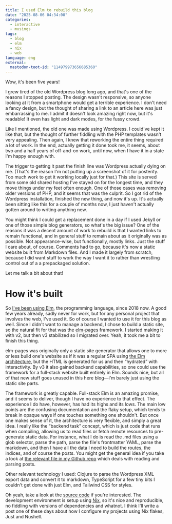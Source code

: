 ```yaml
---
title: I used Elm to rebuild this blog
date: "2025-08-06 04:34:00"
categories:
  - interactive
  - musings
tags:
  - blog
  - elm
  - nix
  - web
language: eng
external:
  mastodon-toot-id: "114979973656685360"
---
```


Wow, it's been five years!

I grew tired of the old Wordpress blog long ago, and that's one of the reasons I stopped posting. The design wasn't responsive, so anyone looking at it from a smartphone would get a terrible experience. I don't need a fancy design, but the thought of sharing a link to an article here was just embarrassing to me. I admit it doesn't look amazing right now, but it's readable! It even has light and dark modes, for the fussy crowd.

Like I mentioned, the old one was made using Wordpress. I could've kept it like that, but the thought of further fiddling with the PHP templates wasn't very appealing. Then again, I knew that reworking the entire thing required a lot of work. In the end, actually getting it done took me, it seems, about two and a half years of off-and-on work, until now, when I have it in a state I'm happy enough with.

The trigger to getting it past the finish line was Wordpress actually dying on me. (That's the reason I'm not putting up a screenshot of it for posterity. Too much work to get it working locally just for that.) This site is served from some old shared hosting I've stayed on for the longest time, and they move things under my feet often enough. One of those cases was removing older versions of PHP, and it seems that was the culprit. So I got rid of the Wordpress installation, finished the new thing, and now it's up. It's actually been sitting like this for a couple of months now, I just haven't actually gotten around to writing anything new.

You might think I could get a replacement done in a day if I used Jekyll or one of those simple blog generators, so what's the big issue? One of the reasons it was a decent amount of work to rebuild is that I wanted links to remain functional, and in general stuff to remain about as it originally was as possible. Not appearance-wise, but functionally, mostly links. Just the stuff I care about, of course. Comments had to go, because it's now a static website built from Markdown files. And I made it largely from scratch, because I did want stuff to work the way I want it to rather than wrestling control out of a a prepackaged solution.

Let me talk a bit about that!

# How it's built

So [I've been using Elm](https://blog.agj.cl/tag/?t=elm), the programming language, since 2018 now. A good few years already, sadly never for work, but for any personal project that involves the web, I've used it. So of course I wanted to use it for this blog as well. Since I didn't want to manage a backend, I chose to build a static site, so the natural fit for that was the [elm-pages](https://elm-pages.com/) framework. I started making it with v2, but then v3 stabilized so I migrated over. Yeah, it took me a bit to finish this thing.

elm-pages was originally only a static site generator that allows one to more or less build one's website as if it was a regular SPA using [the Elm architecture](https://guide.elm-lang.org/architecture/), but the HTML is generated for us and then “hydrated” with interactivity. By v3 it also gained backend capabilities, so one could use the framework for a full-stack website built entirely in Elm. Sounds nice, but all of that new stuff goes unused in this here blog—I'm barely just using the static site parts.

The framework is greatly capable. Full-stack Elm is an amazing promise, and it seems to deliver, though I have no experience to that effect. The experience I do have, however, has had its highs and its lows. The main low points are the confusing documentation and the flaky setup, which tends to break in opaque ways if one touches something one shouldn't. But once one makes sense of it, the architecture is very flexible, and simply a great idea. I really like the “backend task” concept, which is just code that runs when compiling, allowing us to read files or fetch remote resources to pre-generate static data. For instance, what I do is read the .md files using a glob selector, parse the path, parse the file's frontmatter YAML, parse the markdown, and then I have all the data I need to build the routes, the indices, and of course the posts. You might get the general idea if you take a look at [the relevant file in my Github repo](https://github.com/agj/agj-blog/blob/451759322ca95524344ca7912dd2cd1b4c4b55d5/src/Data/Post.elm) which deals with reading and parsing posts.

Other relevant technology I used: Clojure to parse the Wordpress XML export data and convert it to markdown, TypeScript for a few tiny bits I couldn't get done with just Elm, and Tailwind CSS for styles.

Oh yeah, take a look at the [source code](https://github.com/agj/agj-blog) if you're interested. The development environment is setup using [Nix](https://nixos.org/), so it's nice and reproducible, no fiddling with versions of dependencies and whatnot. I think I'll write a post one of these days about how I configure my projects using Nix flakes, Just and Nushell.
